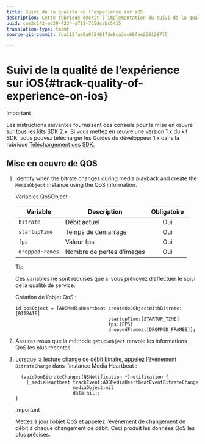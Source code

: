 ```yaml
---
title: Suivi de la qualité de l’expérience sur iOS
description: Cette rubrique décrit l’implémentation du suivi de la qualité de l’expérience (QoE, QoS) à l’aide du SDK Media sur iOS.
uuid: cae2c142-ed39-4234-a711-765dcabc5415
translation-type: tm+mt
source-git-commit: 7da115fae0a05548173e8ca3ec68fae250128775

---
```



# Suivi de la qualité de l’expérience sur iOS{#track-quality-of-experience-on-ios}

>[!IMPORTANT]
>
>Les instructions suivantes fournissent des conseils pour la mise en œuvre sur tous les kits SDK 2.x. Si vous mettez en œuvre une version 1.x du kit SDK, vous pouvez télécharger les Guides du développeur 1.x dans la rubrique [Téléchargement des SDK.](/help/sdk-implement/download-sdks.md)

## Mise en oeuvre de QOS

1. Identify when the bitrate changes during media playback and create the `MediaObject` instance using the QoS information.

   Variables QoSObject :

   | Variable | Description | Obligatoire |
   | --- | --- | :---: |
   | `bitrate` | Débit actuel | Oui |
   | `startupTime` | Temps de démarrage | Oui |
   | `fps` | Valeur fps | Oui |
   | `droppedFrames` | Nombre de pertes d’images | Oui |

   >[!TIP]
   >
   >Ces variables ne sont requises que si vous prévoyez d’effectuer le suivi de la qualité de service.

   Création de l’objet QoS :

   ```
   id qosObject = [ADBMediaHeartbeat createQoSObjectWithBitrate:[BITRATE] 
                                     startupTime:[STARTUP_TIME]  
                                     fps:[FPS]  
                                     droppedFrames:[DROPPED_FRAMES]];
   ```

1. Assurez-vous que la méthode `getQoSObject` renvoie les informations QoS les plus récentes.
1. Lorsque la lecture change de débit binaire, appelez l’événement `BitrateChange` dans l’instance Media Heartbeat :

   ```
   - (void)onBitrateChange:(NSNotification *)notification { 
       [_mediaHeartbeat trackEvent:ADBMediaHeartbeatEventBitrateChange  
                        mediaObject:nil  
                        data:nil]; 
   }
   ```

   >[!IMPORTANT]
   >
   >Mettez à jour l’objet QoS et appelez l’événement de changement de débit à chaque changement de débit. Ceci produit les données QoS les plus précises.

